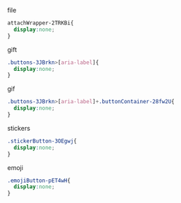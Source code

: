 file
```css
attachWrapper-2TRKBi{
  display:none;
}
```
gift
```css
.buttons-3JBrkn>[aria-label]{
  display:none;
}
```
gif
```css
.buttons-3JBrkn>[aria-label]+.buttonContainer-28fw2U{
  display:none;
}
```
stickers
```css
.stickerButton-3OEgwj{
  display:none;
}
```
emoji
```css
.emojiButton-pET4wH{
  display:none;
}
```
